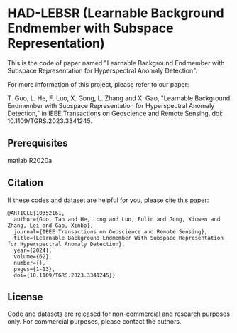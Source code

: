 # HAD-LEBSR (Learnable Background Endmember with Subspace Representation)

This is the code of paper named "Learnable Background Endmember with Subspace Representation for Hyperspectral Anomaly Detection".

For more information of this project, please refer to our paper:

T. Guo, L. He, F. Luo, X. Gong, L. Zhang and X. Gao, "Learnable Background Endmember with Subspace Representation for Hyperspectral Anomaly Detection," in IEEE Transactions on Geoscience and Remote Sensing, doi: 10.1109/TGRS.2023.3341245.

## Prerequisites

matlab R2020a

## Citation

If these codes and dataset are helpful for you, please cite this paper:

```
@ARTICLE{10352161,
  author={Guo, Tan and He, Long and Luo, Fulin and Gong, Xiuwen and Zhang, Lei and Gao, Xinbo},
  journal={IEEE Transactions on Geoscience and Remote Sensing}, 
  title={Learnable Background Endmember With Subspace Representation for Hyperspectral Anomaly Detection}, 
  year={2024},
  volume={62},
  number={},
  pages={1-13},
  doi={10.1109/TGRS.2023.3341245}}
```
## License
Code and datasets are released for non-commercial and research purposes only. For commercial purposes, please contact the authors.
